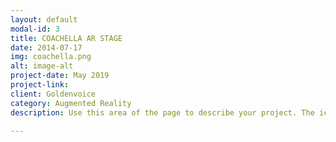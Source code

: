 ```yaml
---
layout: default
modal-id: 3
title: COACHELLA AR STAGE
date: 2014-07-17
img: coachella.png
alt: image-alt
project-date: May 2019
project-link: 
client: Goldenvoice
category: Augmented Reality
description: Use this area of the page to describe your project. The icon above is part of a free icon set by <a href="https://sellfy.com/p/8Q9P/jV3VZ/">Flat Icons</a>. On their website, you can download their free set with 16 icons, or you can purchase the entire set with 146 icons for only $12!

---
```


